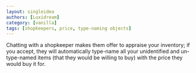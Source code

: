 ```yaml
---
layout: singleidea
authors: [Luxidream]
category: [vanilla]
tags: [shopkeepers, price, type-naming objects]
---
```

Chatting with a shopkeeper makes them offer to appraise your inventory; if you accept, they will automatically type-name all your unidentified and un-type-named items (that they would be willing to buy) with the price they would buy it for.
